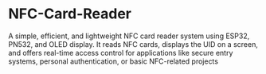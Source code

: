 # NFC-Card-Reader
A simple, efficient, and lightweight NFC card reader system using ESP32, PN532, and OLED display. It reads NFC cards, displays the UID on a screen, and offers real-time access control for applications like secure entry systems, personal authentication, or basic NFC-related projects
